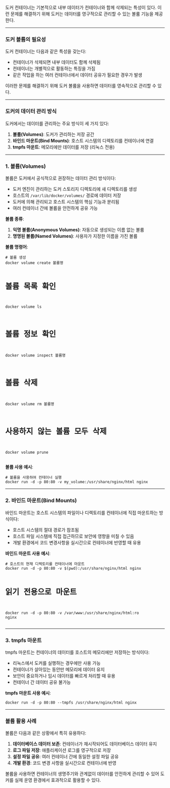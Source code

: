 <p>도커 컨테이너는 기본적으로 내부 데이터가 컨테이너와 함께 삭제되는 특성이 있다. 이런 문제를 해결하기 위해 도커는 데이터를 영구적으로 관리할 수 있는 볼륨 기능을 제공한다.</p>
<hr />
<h3 id="도커-볼륨의-필요성">도커 볼륨의 필요성</h3>
<p>도커 컨테이너는 다음과 같은 특성을 갖는다:</p>
<ul>
<li>컨테이너가 삭제되면 내부 데이터도 함께 삭제됨</li>
<li>컨테이너는 개별적으로 활동하는 특징을 가짐</li>
<li>같은 작업을 하는 여러 컨테이너에서 데이터 공유가 필요한 경우가 발생</li>
</ul>
<p>이러한 문제를 해결하기 위해 도커 볼륨을 사용하면 데이터를 영속적으로 관리할 수 있다.</p>
<hr />
<h3 id="도커의-데이터-관리-방식">도커의 데이터 관리 방식</h3>
<p>도커에서는 데이터를 관리하는 주요 방식이 세 가지 있다:</p>
<ol>
<li><strong>볼륨(Volumes)</strong>: 도커가 관리하는 저장 공간</li>
<li><strong>바인드 마운트(Bind Mounts)</strong>: 호스트 시스템의 디렉토리를 컨테이너에 연결</li>
<li><strong>tmpfs 마운트</strong>: 메모리에만 데이터를 저장 (리눅스 전용)</li>
</ol>
<hr />
<h3 id="1-볼륨volumes">1. 볼륨(Volumes)</h3>
<p>볼륨은 도커에서 공식적으로 권장하는 데이터 관리 방식이다:</p>
<ul>
<li>도커 엔진이 관리하는 도커 스토리지 디렉토리에 새 디렉토리를 생성</li>
<li>호스트의 <code>/var/lib/docker/volumes/</code> 경로에 데이터 저장</li>
<li>도커에 의해 관리되고 호스트 시스템의 핵심 기능과 분리됨</li>
<li>여러 컨테이너 간에 볼륨을 안전하게 공유 가능</li>
</ul>
<p><strong>볼륨 종류</strong>:</p>
<ol>
<li><strong>익명 볼륨(Anonymous Volumes)</strong>: 자동으로 생성되는 이름 없는 볼륨</li>
<li><strong>명명된 볼륨(Named Volumes)</strong>: 사용자가 지정한 이름을 가진 볼륨</li>
</ol>
<p><strong>볼륨 명령어</strong>:</p>
<pre><code class="language-bash"># 볼륨 생성
docker volume create 볼륨명

# 볼륨 목록 확인
docker volume ls

# 볼륨 정보 확인
docker volume inspect 볼륨명

# 볼륨 삭제
docker volume rm 볼륨명

# 사용하지 않는 볼륨 모두 삭제
docker volume prune</code></pre>
<p><strong>볼륨 사용 예시</strong>:</p>
<pre><code class="language-bash"># 볼륨을 사용하여 컨테이너 실행
docker run -d -p 80:80 -v my_volume:/usr/share/nginx/html nginx</code></pre>
<hr />
<h3 id="2-바인드-마운트bind-mounts">2. 바인드 마운트(Bind Mounts)</h3>
<p>바인드 마운트는 호스트 시스템의 파일이나 디렉토리를 컨테이너에 직접 마운트하는 방식이다:</p>
<ul>
<li>호스트 시스템의 절대 경로가 참조됨</li>
<li>호스트 파일 시스템에 직접 접근하므로 보안에 영향을 미칠 수 있음</li>
<li>개발 환경에서 코드 변경사항을 실시간으로 컨테이너에 반영할 때 유용</li>
</ul>
<p><strong>바인드 마운트 사용 예시</strong>:</p>
<pre><code class="language-bash"># 호스트의 현재 디렉토리를 컨테이너에 마운트
docker run -d -p 80:80 -v $(pwd):/usr/share/nginx/html nginx

# 읽기 전용으로 마운트
docker run -d -p 80:80 -v /var/www:/usr/share/nginx/html:ro nginx</code></pre>
<hr />
<h3 id="3-tmpfs-마운트">3. tmpfs 마운트</h3>
<p>tmpfs 마운트는 컨테이너의 데이터를 호스트의 메모리에만 저장하는 방식이다:</p>
<ul>
<li>리눅스에서 도커를 실행하는 경우에만 사용 가능</li>
<li>컨테이너가 살아있는 동안만 메모리에 데이터 유지</li>
<li>보안이 중요하거나 임시 데이터를 빠르게 처리할 때 유용</li>
<li>컨테이너 간 데이터 공유 불가능</li>
</ul>
<p><strong>tmpfs 마운트 사용 예시</strong>:</p>
<pre><code class="language-bash">docker run -d -p 80:80 --tmpfs /usr/share/nginx/html nginx</code></pre>
<hr />
<h3 id="볼륨-활용-사례">볼륨 활용 사례</h3>
<p>볼륨은 다음과 같은 상황에서 특히 유용하다:</p>
<ol>
<li><strong>데이터베이스 데이터 보존</strong>: 컨테이너가 재시작되어도 데이터베이스 데이터 유지</li>
<li><strong>로그 파일 저장</strong>: 애플리케이션 로그를 영구적으로 저장</li>
<li><strong>설정 파일 공유</strong>: 여러 컨테이너 간에 동일한 설정 파일 공유</li>
<li><strong>개발 환경</strong>: 코드 변경 사항을 실시간으로 컨테이너에 반영</li>
</ol>
<p>볼륨을 사용하면 컨테이너의 생명주기와 관계없이 데이터를 안전하게 관리할 수 있어 도커를 실제 운영 환경에서 효과적으로 활용할 수 있다.</p>